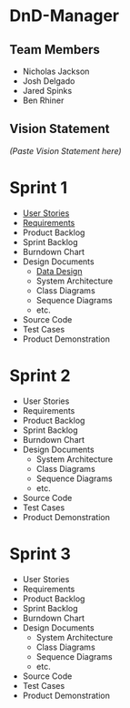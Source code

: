 # DnD-Manager

## Team Members
* Nicholas Jackson
* Josh Delgado
* Jared Spinks
* Ben Rhiner

## Vision Statement
*(Paste Vision Statement here)*

# Sprint 1
* [User Stories](https://docs.google.com/spreadsheets/d/1pM4LNKbn0VARa-6aoJjO_WKt7aaFGWfbQ1u1XvpPESQ/edit?usp=sharing)
* [Requirements](https://docs.google.com/spreadsheets/d/1gTuvJt6pRhQ97uNCz52Mkvo1T-Q63PJ0XSgve65ibP8/edit?usp=sharing)
* Product Backlog
* Sprint Backlog
* Burndown Chart
* Design Documents
  * [Data Design](https://docs.google.com/document/d/1QYjD3UI0MlG_QJy867MBFY1zpKTJi5I4bI_s6t0syXE/edit?usp=sharing)
  * System Architecture
  * Class Diagrams
  * Sequence Diagrams
  * etc.
* Source Code
* Test Cases
* Product Demonstration

# Sprint 2
* User Stories
* Requirements
* Product Backlog
* Sprint Backlog
* Burndown Chart
* Design Documents
  * System Architecture
  * Class Diagrams
  * Sequence Diagrams
  * etc.
* Source Code
* Test Cases
* Product Demonstration

# Sprint 3
* User Stories
* Requirements
* Product Backlog
* Sprint Backlog
* Burndown Chart
* Design Documents
  * System Architecture
  * Class Diagrams
  * Sequence Diagrams
  * etc.
* Source Code
* Test Cases
* Product Demonstration


